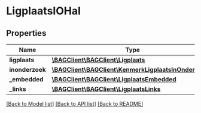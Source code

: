 # LigplaatsIOHal

## Properties
Name | Type | Description | Notes
------------ | ------------- | ------------- | -------------
**ligplaats** | [**\BAGClient\BAGClient\Ligplaats**](Ligplaats.md) |  | 
**inonderzoek** | [**\BAGClient\BAGClient\KenmerkLigplaatsInOnderzoek[]**](KenmerkLigplaatsInOnderzoek.md) |  | [optional] 
**_embedded** | [**\BAGClient\BAGClient\LigplaatsEmbedded**](LigplaatsEmbedded.md) |  | [optional] 
**_links** | [**\BAGClient\BAGClient\LigplaatsLinks**](LigplaatsLinks.md) |  | [optional] 

[[Back to Model list]](../../README.md#documentation-for-models) [[Back to API list]](../../README.md#documentation-for-api-endpoints) [[Back to README]](../../README.md)

